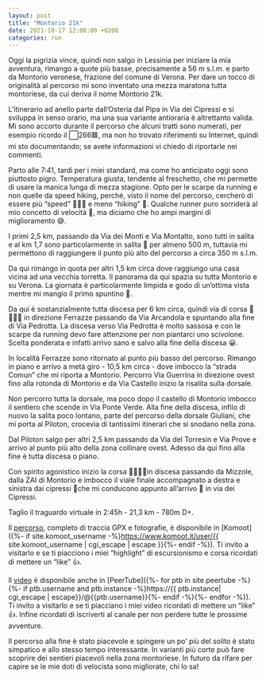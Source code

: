 ```yaml
---
layout: post
title: "Montorio 21k"
date: 2021-10-17 12:00:00 +0200
categories: run
---
```


Oggi la pigrizia vince, quindi non salgo in Lessinia per iniziare la mia avventura, rimango a quote più basse, precisamente a 56 m s.l.m. e parto da Montorio veronese, frazione del comune di Verona. Per dare un tocco di originalità al percorso mi sono inventato una mezza maratona tutta montoriese, da cui deriva il nome Montorio 21k.

L’itinerario ad anello parte dall’Osteria dal Pipa in Via dei Cipressi e si sviluppa in senso orario, ma una sua variante antioraria è altrettanto valida. Mi sono accorto durante il percorso che alcuni tratti sono numerati, per esempio ricordo il ⬜️266🟥, ma non ho trovato riferimenti su Internet, quindi mi sto documentando;  se avete informazioni vi chiedo di riportarle nei commenti.

Parto alle 7:41, tardi per i miei standard, ma come ho anticipato oggi sono piuttosto pigro. Temperatura giusta, tendente al freschetto, che mi permette di usare la manica lunga di mezza stagione. Opto per le scarpe da running e non quelle da speed hiking, perché, visto il nome del percorso, cercherò di essere più “speed” 🏃🏻‍♂️ e meno “hiking” 🥾. Qualche runner puro sorriderà al mio concetto di velocità 🐌, ma diciamo che ho ampi margini di miglioramento 😅.

I primi 2,5 km, passando da Via dei Monti e Via Montalto, sono tutti in salita e al km 1,7 sono particolarmente in salita 🥵 per almeno 500 m, tuttavia mi permettono di raggiungere il punto più alto del percorso a circa 350 m s.l.m.

Da qui rimango in quota per altri 1,5 km circa dove raggiungo una casa vicina ad una vecchia torretta. Il panorama da qui spazia su tutta Montorio e su Verona. La giornata è particolarmente limpida e godo di un’ottima vista mentre mi mangio il primo spuntino 🤤.

Da qui è sostanzialmente tutta discesa per 6 km circa, quindi via di corsa 🐌🏃🏻‍♂️ in direzione Ferrazze passando da Via Arcandola e spuntando alla fine di Via Pedrotta. La discesa verso Via Pedrotta è molto sassosa e con le scarpe da running devo fare attenzione per non piantarci uno scivolone. Scelta ponderata e infatti arrivo sano e salvo alla fine della discesa 😀.

In località Ferrazze sono ritornato al punto più basso del percorso. Rimango in piano e arrivo a metà giro - 10,5 km circa - dove imbocco la “strada Comun” che mi riporta a Montorio. Percorro Via Guerrina in direzione ovest fino alla rotonda di Montorio e da Via Castello inizio la risalita sulla dorsale.

Non percorro tutta la dorsale, ma poco dopo il castello di Montorio imbocco il sentiero che scende in Via Ponte Verde. Alla fine della discesa, infilo di nuovo la salita poco lontano, parte del percorso della dorsale Giuliani, che mi porta al Piloton, crocevia di tantissimi itinerari che si snodano nella zona.

Dal Piloton salgo per altri 2,5 km passando da Via del Torresin e Via Prove e arrivo al punto più alto della zona collinare ovest. Adesso da qui fino alla fine è tutta discesa o piano.

Con spirito agonistico inizio la corsa 🐌🏃🏻‍♂️in discesa passando da Mizzole, dalla ZAI di Montorio e imbocco il viale finale accompagnato a destra e sinistra dai cipressi 🌲che mi conducono appunto all’arrivo  🏁 in via dei Cipressi.

Taglio il traguardo virtuale in 2:45h - 21,3 km - 780m D+.

Il [percorso][percorso], completo di traccia GPX e fotografie, è disponibile in [Komoot]({%- if site.komoot_username -%}https://www.komoot.it/user/{{ site.komoot_username | cgi_escape | escape }}{%- endif -%}). Ti invito a visitarlo e se ti piacciono i miei “highlight” di escursionismo e corsa ricordati di mettere un “like” 👍.

Il [video][video] è disponibile anche in [PeerTube]({%- for ptb in site.peertube -%}{%- if ptb.username and ptb.instance -%}https://{{ ptb.instance| cgi_escape | escape}}/@{{ptb.username}}{%- endif -%}{%- endfor -%}). Ti invito a visitarlo e se ti piacciano i miei video ricordati di mettere un “like” 👍. Infine ricordati di iscriverti al canale per non perdere tutte le prossime avventure.

Il percorso alla fine è stato piacevole e spingere un po’ più del solito è stato simpatico e allo stesso tempo interessante. In varianti più corte può fare scoprire dei sentieri piacevoli nella zona montoriese. In futuro da rifare per capire se le mie doti di velocista sono migliorate, chi lo sa!

[percorso]: https://www.komoot.it/tour/526583132?ref=wtd
[video]: https://peertube.uno/w/nAz7uw2WZKWbUytz7XrDP9
